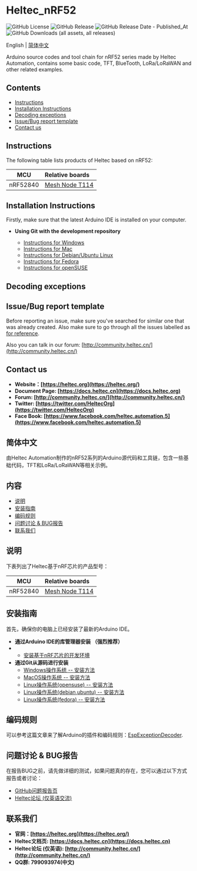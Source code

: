 # Heltec_nRF52
![GitHub License](https://img.shields.io/github/license/HelTecAutomation/Heltec_nRF52) ![GitHub Release](https://img.shields.io/github/v/release/HelTecAutomation/Heltec_nRF52) ![GitHub Release Date - Published_At](https://img.shields.io/github/release-date/HelTecAutomation/Heltec_nRF52) ![GitHub Downloads (all assets, all releases)](https://img.shields.io/github/downloads/HelTecAutomation/Heltec_nRF52/total)

English | [简体中文](#简体中文)

Arduino source codes and tool chain for nRF52 series made by Heltec Automation, contains some basic code, TFT, BlueTooth, LoRa/LoRaWAN and other related examples.

## Contents

  - [Instructions](#Instructions)
  - [Installation Instructions](#Installation-Instructions)
  - [Decoding exceptions](#Decoding-exceptions)
  - [Issue/Bug report template](#Issue/Bug-report-template)
  - [Contact us](#Contact-us)

## Instructions

The following table lists products of Heltec based on nRF52:

|   MCU   |                       Relative boards                        |
| :-----: | :----------------------------------------------------------- |
| nRF52840 | [Mesh Node T114]() |

## Installation Instructions

Firstly, make sure that the latest Arduino IDE is installed on your computer. 

- **Using Git with the development repository**

  + [Instructions for Windows](InstallGuide/windows.md)
  + [Instructions for Mac](InstallGuide/mac.md)
  + [Instructions for Debian/Ubuntu Linux](InstallGuide/debian_ubuntu.md)
  + [Instructions for Fedora](InstallGuide/fedora.md)
  + [Instructions for openSUSE](InstallGuide/opensuse.md)


## Decoding exceptions


## Issue/Bug report template

Before reporting an issue, make sure you've searched for similar one that was already created. Also make sure to go through all the issues labelled as [for reference](https://github.com/HelTecAutomation/Heltec_nRF52/issues).

Also you can talk in our forum: [http://community.heltec.cn/](http://community.heltec.cn/)&nbsp;

## Contact us

- **Website：[https://heltec.org](https://heltec.org/)**
- **Document Page: [https://docs.heltec.cn](https://docs.heltec.org)**
- **Forum: [http://community.heltec.cn/](http://community.heltec.cn/)**
- **Twitter: [https://twitter.com/HeltecOrg](https://twitter.com/HeltecOrg)**
- **Face Book: [https://www.facebook.com/heltec.automation.5](https://www.facebook.com/heltec.automation.5)**

## 简体中文

由Heltec Automation制作的nRF52系列的Arduino源代码和工具链，包含一些基础代码，TFT和LoRa/LoRaWAN等相关示例。

## 内容

  - [说明](#说明)
  - [安装指南](#安装指南)
  - [编码规则](#编码规则)
  - [问题讨论 & BUG报告](#问题讨论-&-BUG报告)
  - [联系我们](#联系我们)

## 说明

下表列出了Heltec基于nRF芯片的产品型号：

|   MCU   |                       Relative boards                        |
| :-----: | :----------------------------------------------------------- |
| nRF52840 | [Mesh Node T114]() |

## 安装指南

首先，确保你的电脑上已经安装了最新的Arduino IDE。
- **通过Arduino IDE的库管理器安装 （强烈推荐）**
- 
  - [安装基于nRF芯片的开发环境](https://docs.heltec.cn/en/node/nrf/mesh_node_t114/quick_start.html)
- **通过Git从源码进行安装**
  - [Windows操作系统 -- 安装方法](InstallGuide/windows.md)
  - [MacOS操作系统 -- 安装方法](InstallGuide/mac.md)
  - [Linux操作系统(opensuse) -- 安装方法](InstallGuide/opensuse.md)
  - [Linux操作系统(debian,ubuntu) -- 安装方法](InstallGuide/debian_ubuntu.md)
  - [Linux操作系统(fedora) -- 安装方法](InstallGuide/fedora.md)

## 编码规则

可以参考这篇文章来了解Arduino的插件和编码规则：[EspExceptionDecoder](https://github.com/me-no-dev/EspExceptionDecoder).

## 问题讨论 & BUG报告

在报告BUG之前，请先做详细的测试，如果问题真的存在，您可以通过以下方式报告或者讨论：

- [GitHub问题报告页](https://github.com/HelTecAutomation/Heltec_nRF52/issues)
- [Heltec论坛 (仅英语交流)](http://community.heltec.cn/)

## 联系我们

- **官网：[https://heltec.org](https://heltec.org/)**
- **Heltec文档页: [https://docs.heltec.cn](https://docs.heltec.cn)**
- **Heltec论坛 (仅英语): [http://community.heltec.cn/](http://community.heltec.cn/)**
- **QQ群: 799093974(中文)**
